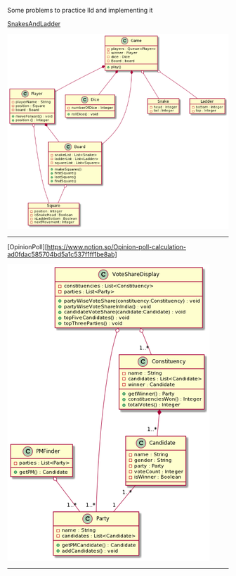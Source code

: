 Some problems to practice lld and implementing it

[SnakesAndLadder](https://workat.tech/machine-coding/practice/snake-and-ladder-problem-zgtac9lxwntg)


![](SystemDesign/SnakeAndLadder.png)

--------------------------------------------------------------------------------------------------------------------------------------------------------

[OpinionPoll][https://www.notion.so/Opinion-poll-calculation-ad0fdac585704bd5a1c537f1ff1be8ab]


![](SystemDesign/OpinionPoll.png)

--------------------------------------------------------------------------------------------------------------------------------------------------------
